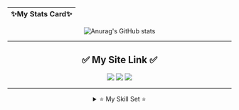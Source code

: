 <div align="center">
  
|✨My Stats Card✨|
|:---:|
![Anurag's GitHub stats](https://github-readme-stats.vercel.app/api?username=JeongHyeon-Jo&show_icons=true&theme=highcontrast)

</div>

---

<div align="center">

## ✅ My Site Link ✅
<div align="center">

<a href="https://blog.naver.com/abeul_dv" target="_blank"><img src="https://img.shields.io/badge/네이버 블로그-03C75A?style=flat&logo=naver&logoColor=FFFFFF"/></a>
<a href="https://velog.io/@abeul25/posts" target="_blank"><img src="https://img.shields.io/badge/벨로그-20C997?style=flat&logo=velog&logoColor=FFFFFF"/></a>
<a href="https://www.youtube.com/c/아블" target="_blank"><img src="https://img.shields.io/badge/유튜브-FF0000?style=flat&logo=youtube&logoColor=FFFFFF"/></a>

</div>

---
<details>
  <summary> ⭐ My Skill Set ⭐ </summary>
  <div markdown="1">

  <div align="center">

  ## ✨My Skill Set✨
<div align="center">
  
  ![Top Langs](https://github-readme-stats.vercel.app/api/top-langs/?username=JeongHyeon-Jo&layout=compact)
  
</div>

